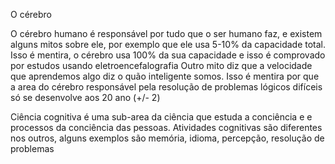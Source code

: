 
 O cérebro

 O cérebro humano é responsável por tudo que o ser humano faz, e existem alguns mitos sobre ele, por exemplo que ele usa 5-10% da capacidade total. Isso é mentira, o cérebro usa 100% da sua capacidade e isso é comprovado por estudos usando eletroencefalografia
Outro mito diz que a velocidade que aprendemos algo diz o quão inteligente somos. Isso é mentira por que a area do cérebro responsável pela resolução de problemas lógicos difíceis só se desenvolve aos 20 ano (+/- 2)

Ciência cognitiva é uma sub-area da ciência que estuda a conciência e e processos da conciência das pessoas. Atividades cognitivas são diferentes nos outros, alguns exemplos são memória, idioma, percepção, resolução de problemas